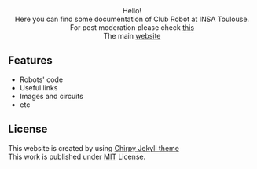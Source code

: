 <div align="center">
Hello!
<br> Here you can find some documentation of Club Robot at INSA Toulouse.
<br> For post moderation please check <a href="https://clubrobotinsat.github.io/docs/posts/some-help-for-redaction/">this</a>
<br> The main <a href="https://clubrobotinsat.github.io/">website</a>
</div>

## Features

- Robots' code
- Useful links
- Images and circuits
- etc

## License
This website is created by using [Chirpy Jekyll theme](https://chirpy.cotes.page)
<br> This work is published under [MIT](https://github.com/cotes2020/jekyll-theme-chirpy/blob/master/LICENSE) License.

<!-- ReadMe links -->

[jb]: https://www.jetbrains.com/?from=jekyll-theme-chirpy
[cn-donation]: https://cotes.gitee.io/alipay-wechat-donation/
